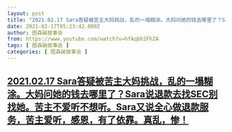 ```yaml
---
layout: post
title: "2021.02.17 Sara答疑被苦主大妈挑战，乱的一塌糊涂。大妈问她的钱去哪里了？Sara说退款去找SEC别找她。苦主不爱听不想听。Sara又说全心做退款服务，苦主爱听，感恩，有了依靠。真乱，惨！"
date: 2021-02-17T05:23:42.000Z
author: 图森破故事会
from: https://www.youtube.com/watch?v=hfAqbh2FhZA
tags: [ 图森破故事会 ]
categories: [ 图森破故事会 ]
---
```

<!--1613539422000-->
[2021.02.17 Sara答疑被苦主大妈挑战，乱的一塌糊涂。大妈问她的钱去哪里了？Sara说退款去找SEC别找她。苦主不爱听不想听。Sara又说全心做退款服务，苦主爱听，感恩，有了依靠。真乱，惨！](https://www.youtube.com/watch?v=hfAqbh2FhZA)
------

<div>

</div>
